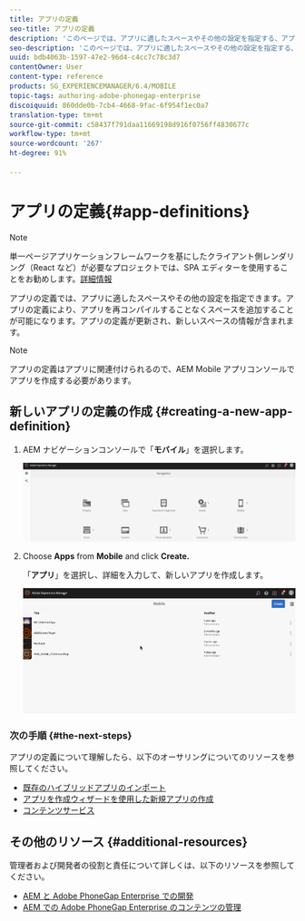 ```yaml
---
title: アプリの定義
seo-title: アプリの定義
description: 'このページでは、アプリに適したスペースやその他の設定を指定する、アプリの定義について説明します。アプリの定義により、アプリを再コンパイルすることなくスペースを追加することが可能になります。 '
seo-description: 'このページでは、アプリに適したスペースやその他の設定を指定する、アプリの定義について説明します。アプリの定義により、アプリを再コンパイルすることなくスペースを追加することが可能になります。 '
uuid: bdb4063b-1597-47e2-96d4-c4cc7c78c3d7
contentOwner: User
content-type: reference
products: SG_EXPERIENCEMANAGER/6.4/MOBILE
topic-tags: authoring-adobe-phonegap-enterprise
discoiquuid: 860dde0b-7cb4-4668-9fac-6f954f1ec0a7
translation-type: tm+mt
source-git-commit: c58437f791daa11669198d916f0756ff4830677c
workflow-type: tm+mt
source-wordcount: '267'
ht-degree: 91%

---
```



# アプリの定義{#app-definitions}

>[!NOTE]
>
>単一ページアプリケーションフレームワークを基にしたクライアント側レンダリング（React など）が必要なプロジェクトでは、SPA エディターを使用することをお勧めします。[詳細情報](/help/sites-developing/spa-overview.md)

アプリの定義では、アプリに適したスペースやその他の設定を指定できます。アプリの定義により、アプリを再コンパイルすることなくスペースを追加することが可能になります。アプリの定義が更新され、新しいスペースの情報が含まれます。

>[!NOTE]
>
>アプリの定義はアプリに関連付けられるので、AEM Mobile アプリコンソールでアプリを作成する必要があります。

## 新しいアプリの定義の作成 {#creating-a-new-app-definition}

1. AEM ナビゲーションコンソールで「**モバイル**」を選択します。

   ![chlimage_1-170](assets/chlimage_1-170.png)

1. Choose **Apps** from **Mobile** and click **Create.**

   「**アプリ**」を選択し、詳細を入力して、新しいアプリを作成します。

   ![chlimage_1-11](assets/chlimage_1-11.gif)

### 次の手順 {#the-next-steps}

アプリの定義について理解したら、以下のオーサリングについてのリソースを参照してください。

* [既存のハイブリッドアプリのインポート](/help/mobile/phonegap-adding-content-to-imported-app.md)
* [アプリを作成ウィザードを使用した新規アプリの作成](/help/mobile/phonegap-create-new-app.md)
* [コンテンツサービス](/help/mobile/develop-content-as-a-service.md)

## その他のリソース {#additional-resources}

管理者および開発者の役割と責任について詳しくは、以下のリソースを参照してください。

* [AEM と Adobe PhoneGap Enterprise での開発](/help/mobile/developing-in-phonegap.md)
* [AEM での Adobe PhoneGap Enterprise のコンテンツの管理](/help/mobile/administer-phonegap.md)


